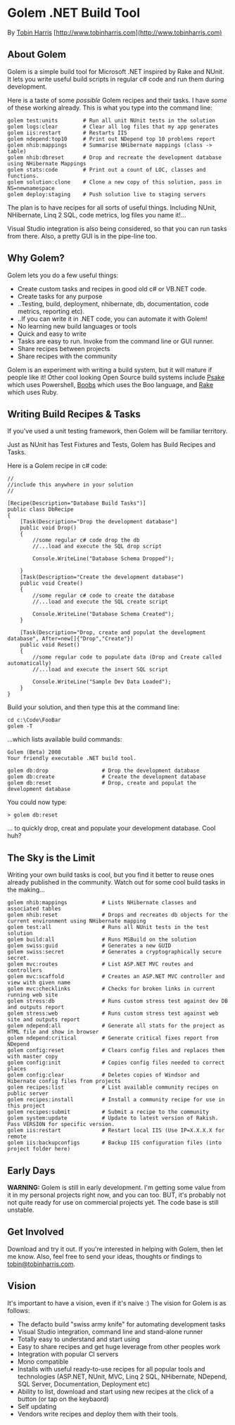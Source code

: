 Golem .NET Build Tool
======================================================================

By [Tobin Harris](mailto:tobin@tobinharris.com) [http://www.tobinharris.com](http://www.tobinharris.com)

About Golem
-----------

Golem is a simple build tool for Microsoft .NET inspired by Rake and NUnit. It lets you write useful build scripts in regular c# code and run them during development. 

Here is a taste of some *possible* Golem recipes and their tasks. I have *some* of these working already. This is what you type into the command line: 

	golem test:units		# Run all unit NUnit tests in the solution 
	golem logs:clear		# Clear all log files that my app generates
	golem iis:restart		# Restarts IIS 
	golem ndepend:top10		# Print out NDepend top 10 problems report 
	golem nhib:mappings		# Summarise NHibernate mappings (class -> table)
	golem nhib:dbreset		# Drop and recreate the development database using NHibernate Mappings 
	golem stats:code		# Print out a count of LOC, classes and functions. 
	golem solution:clone	# Clone a new copy of this solution, pass in NS=newnamespace 
	golem deploy:staging	# Push solution live to staging servers

The plan is to have recipes for all sorts of useful things. Including NUnit, NHibernate, Linq 2 SQL, code metrics, log files you name it!... 

Visual Studio integration is also being considered, so that you can run tasks from there. Also, a pretty GUI is in the pipe-line too.

Why Golem?
----------

Golem lets you do a few useful things:

* Create custom tasks and recipes in good old c# or VB.NET code. 
* Create tasks for any purpose 
* ..Testing, build, deployment, nhibernate, db, documentation, code metrics, reporting etc).  
* ..If you can write it in .NET code, you can automate it with Golem!
* No learning new build languages or tools	
* Quick and easy to write
* Tasks are easy to run. Invoke from the command line or GUI runner.	
* Share recipes between projects
* Share recipes with the community		

Golem is an experiment with writing a build system, but it will mature if people like it! Other cool looking Open Source build systems include [Psake](http://code.google.com/p/psake/) which uses Powershell, [Boobs](http://code.google.com/p/boo-build-system/) which uses the Boo language, and [Rake](http://rake.rubyforge.org/) which uses Ruby.

Writing Build Recipes & Tasks
-----------------------------

If you've used a unit testing framework, then Golem will be familiar territory. 

Just as NUnit has Test Fixtures and Tests, Golem has Build Recipes and Tasks.

Here is a Golem recipe in c# code:

	//
	//include this anywhere in your solution
	//
	
	[Recipe(Description="Database Build Tasks")]
	public class DbRecipe
	{
		[Task(Description="Drop the development database"]
		public void Drop()
		{
			//some regular c# code drop the db
			//...load and execute the SQL drop script
			
			Console.WriteLine("Database Schema Dropped");
			
		}
		[Task(Description="Create the development database")	
		public void Create()
		{
			//some regular c# code to create the database			
			//...load and execute the SQL create script
			
			Console.WriteLine("Database Schema Created");			
		}
		
		[Task(Description="Drop, create and populat the development database", After=new[]{"Drop","Create"})
		public void Reset()
		{
			//some regular code to populate data (Drop and Create called automatically)
			//...load and execute the insert SQL script
			
			Console.WriteLine("Sample Dev Data Loaded");			
		}
	}

Build your solution, and then type this at the command line:

    cd c:\Code\FooBar
	golem -T 
	
...which lists available build commands:

	Golem (Beta) 2008
	Your friendly executable .NET build tool.

	golem db:drop				  # Drop the development database
	golem db:create               # Create the development database
	golem db:reset				  # Drop, create and populat the development database

You could now type:

	> golem db:reset

... to quickly drop, creat and populate your development database. Cool huh?

The Sky is the Limit
--------------------

Writing your own build tasks is cool, but you find it better to reuse ones already published in the community.
Watch out for some cool build tasks in the making...

	golem nhib:mappings           # Lists NHibernate classes and associated tables
	golem nhib:reset              # Drops and recreates db objects for the current environment using NHibernate mapping
	golem test:all                # Runs all NUnit tests in the test solution
	golem build:all               # Runs MSBuild on the solution
	golem swiss:guid              # Generates a new GUID
	golem swiss:secret            # Generates a cryptographically secure secret.
	golem mvc:routes              # List ASP.NET MVC routes and controllers
	golem mvc:scaffold            # Creates an ASP.NET MVC controller and view with given name
	golem mvc:checklinks          # Checks for broken links in current running web site
	golem stress:db               # Runs custom stress test against dev DB and outputs report
	golem stress:web              # Runs custom stress test against web site and outputs report
	golem ndepend:all             # Generate all stats for the project as HTML file and show in browser
	golem ndepend:critical        # Generate critical fixes report from NDepend
	golem config:reset            # Clears config files and replaces them with master copy
	golem config:init             # Copies config files needed to correct places
	golem config:clear            # Deletes copies of Windsor and Hibernate config files from projects	
	golem recipes:list            # List available community recipes on public server
	golem recipes:install         # Install a community recipe for use in this project
	golem recipes:submit          # Submit a recipe to the community
	golem system:update           # Update to latest version of Rakish. Pass VERSION for specific version.
	golem iis:restart             # Restart local IIS (Use IP=X.X.X.X for remote
	golem iis:backupconfigs       # Backup IIS configuration files (into project folder here)

Early Days
----------
**WARNING:** Golem is still in early development. I'm getting some value from it in my personal projects right now, and you can too. 
BUT, it's probably not not quite ready for use on commercial projects yet. The code base is still unstable.

Get Involved
------------
Download and try it out. If you're interested in helping with Golem, then let me know. 
Also, feel free to send your ideas, thoughts or findings to [tobin@tobinharris.com](tobin@tobinharris.com). 

Vision
------
It's important to have a vision, even if it's naive :) The vision for Golem is as follows:

* The defacto build "swiss army knife" for automating development tasks
* Visual Studio integration, command line and stand-alone runner
* Totally easy to understand and start using 
* Easy to share recipes and get huge leverage from other peoples work
* Integration with popular CI servers 
* Mono compatible
* Installs with useful ready-to-use recipes for all popular tools and technologies (ASP.NET, NUnit, MVC, Linq 2 SQL, NHibernate, NDepend, SQL Server, Documentation, Deployment etc)
* Ability to list, download and start using new recipes at the click of a button (or tap on the keybaord)
* Self updating
* Vendors write recipes and deploy them with their tools.



